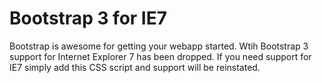 Bootstrap 3 for IE7
==============

Bootstrap is awesome for getting your webapp started. Wtih Bootstrap 3 support for Internet Explorer 7 has been dropped. If you need support for IE7 simply add this CSS script and support will be reinstated.
